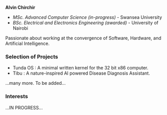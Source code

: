 **Alvin Chirchir**  
- _MSc. Advanced Computer Science (in-progress)_ - Swansea University
- _BSc. Electrical and Electronics Engineering (awarded)_ - University of Nairobi 
 
Passionate about working at the convergence of Software, Hardware, and Artificial Intelligence.

### Selection of Projects
- Tunda OS : A minimal written kernel for the 32 bit x86 computer.
- Tibu : A nature-inspired AI powered Disease Diagnosis Assistant.

...many more. To be added...

  
### Interests
...IN PROGRESS...
